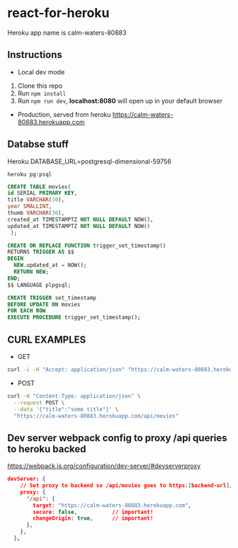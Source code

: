 # react-for-heroku

Heroku app name is calm-waters-80883

## Instructions

- Local dev mode

1. Clone this repo
2. Run `npm install`
3. Run `npm run dev`, **localhost:8080** will open up in your default browser

- Production, served from heroku
  <https://calm-waters-80883.herokuapp.com>

## Databse stuff

Heroku DATABASE_URL=postgresql-dimensional-59756

`heroku pg:psql`

```sql
CREATE TABLE movies(
id SERIAL PRIMARY KEY,
title VARCHAR(30),
year SMALLINT,
thumb VARCHAR(30),
created_at TIMESTAMPTZ NOT NULL DEFAULT NOW(),
updated_at TIMESTAMPTZ NOT NULL DEFAULT NOW()
 );

CREATE OR REPLACE FUNCTION trigger_set_timestamp()
RETURNS TRIGGER AS $$
BEGIN
  NEW.updated_at = NOW();
  RETURN NEW;
END;
$$ LANGUAGE plpgsql;

CREATE TRIGGER set_timestamp
BEFORE UPDATE ON movies
FOR EACH ROW
EXECUTE PROCEDURE trigger_set_timestamp();

```

## CURL EXAMPLES

- GET

```bash
curl -i -H "Accept: application/json" "https://calm-waters-80883.herokuapp.com/api/movies"
```

- POST

```bash
curl -H "Content-Type: application/json" \
  --request POST \
  --data '{"title":"some title"}' \
  "https://calm-waters-80883.herokuapp.com/api/movies"
```

## Dev server webpack config to proxy /api queries to heroku backed

<https://webpack.js.org/configuration/dev-server/#devserverproxy>

```json
devServer: {
    // Set proxy to backend so /api/movies goes to https:[backend-url]/movies
    proxy: {
      "/api": {
        target: "https://calm-waters-80883.herokuapp.com",
        secure: false,           // important!
        changeOrigin: true,      // important!
      },
    },
  },
```
